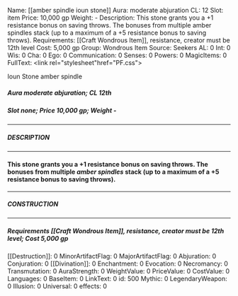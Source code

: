 Name: [[amber spindle ioun stone]]
Aura: moderate abjuration
CL: 12
Slot: item
Price: 10,000 gp
Weight: -
Description: This stone grants you a +1 resistance bonus on saving throws. The bonuses from multiple amber spindles stack (up to a maximum of a +5 resistance bonus to saving throws).
Requirements: [[Craft Wondrous Item]], resistance, creator must be 12th level
Cost: 5,000 gp
Group: Wondrous Item
Source: Seekers
AL: 0
Int: 0
Wis: 0
Cha: 0
Ego: 0
Communication: 0
Senses: 0
Powers: 0
MagicItems: 0
FullText: <link rel="stylesheet"href="PF.css"><div class="heading"><p class="alignleft">Ioun Stone amber spindle</p><div style="clear: both;"></div></div><div><h5><b>Aura </b>moderate abjuration; <b>CL </b>12th</h5><h5><b>Slot </b>none; <b>Price </b>10,000 gp; <b>Weight </b>-</h5></div><hr/><div><h5><b>DESCRIPTION</b></h5></div><hr/><div><h4><p>This stone grants you a +1 resistance bonus on saving throws. The bonuses from multiple <i>amber spindles</i> stack (up to a maximum of a +5 resistance bonus to saving throws).</p></h4></div><hr/><div><h5><b>CONSTRUCTION</b></h5></div><hr/><div><h5><b>Requirements </b>[[Craft Wondrous Item]], <i>resistance</i>, creator must be 12th level; <b>Cost </b>5,000 gp</h5></div>
[[Destruction]]: 0
MinorArtifactFlag: 0
MajorArtifactFlag: 0
Abjuration: 0
Conjuration: 0
[[Divination]]: 0
Enchantment: 0
Evocation: 0
Necromancy: 0
Transmutation: 0
AuraStrength: 0
WeightValue: 0
PriceValue: 0
CostValue: 0
Languages: 0
BaseItem: 0
LinkText: 0
id: 500
Mythic: 0
LegendaryWeapon: 0
Illusion: 0
Universal: 0
effects: 0
